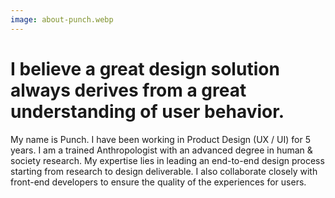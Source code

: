 ```yaml
---
image: about-punch.webp
---
```


# I believe a great design solution always derives from a great understanding of user behavior.

My name is Punch. I have been working in Product Design (UX / UI) for 5 years. I
am a trained Anthropologist with an advanced degree in human & society research.
My expertise lies in leading an end-to-end design process starting from research
to design deliverable. I also collaborate closely with front-end developers to
ensure the quality of the experiences for users.
